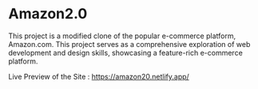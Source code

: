# Amazon2.0
This project is a modified clone of the popular e-commerce platform, Amazon.com. This project serves as a comprehensive exploration of web development and design skills, showcasing a feature-rich e-commerce platform. 

Live Preview of the Site : https://amazon20.netlify.app/
